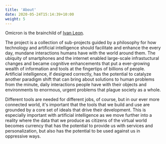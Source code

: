 ```yaml
---
title: 'About'
date: 2020-05-24T15:14:39+10:00
weight: 5
---
```


Omicron is the brainchild of [Ivan Leon](https://www.ivanleon.net). 

The project is a collection of sub-projects guided by a philosophy for how technology and artificial intelligence should facilitate and enhance the every day, mundane interactions humans have with the world around them. The ubiquity of smartphones and the internet enabled large-scale infrastuctural changes and became cognitive enhancements that put a ever-growing wealth of information and tools at the fingertips of billions of people. Artificial intelligence, if designed correctly, has the potential to catalyze another paradigm shift that can bring about solutions to human problems from the minute, daily interactions people have with their objects and environments to enormous, urgent problems that plague society as a whole. 

Different tools are needed for different jobs, of course, but in our ever more connected world, it's important that the tools that we build and use are grounded by a core set of ideals that drive their development. This is especially important with artificial intelligence as we move further into a reality where the data that we produce as citizens of the virtual world becomes currency that has the potential to provide us with services and personalization, but also has the potential to be used against us in oppressive ways.  